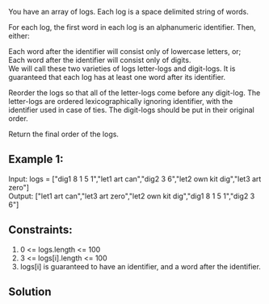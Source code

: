 You have an array of logs.  Each log is a space delimited string of words.

For each log, the first word in each log is an alphanumeric identifier.  Then, either:

Each word after the identifier will consist only of lowercase letters, or;   
Each word after the identifier will consist only of digits.   
We will call these two varieties of logs letter-logs and digit-logs.  It is guaranteed that each log has at least one word after its identifier.

Reorder the logs so that all of the letter-logs come before any digit-log.  The letter-logs are ordered lexicographically ignoring identifier, with the identifier used in case of ties.  The digit-logs should be put in their original order.

Return the final order of the logs.

 

## Example 1:
Input: logs = ["dig1 8 1 5 1","let1 art can","dig2 3 6","let2 own kit dig","let3 art zero"]   
Output: ["let1 art can","let3 art zero","let2 own kit dig","dig1 8 1 5 1","dig2 3 6"]   
 

## Constraints:
1. 0 <= logs.length <= 100   
2. 3 <= logs[i].length <= 100   
3. logs[i] is guaranteed to have an identifier, and a word after the identifier.   


## Solution

```java

```
